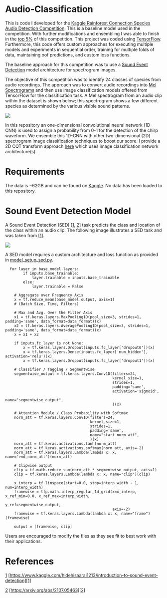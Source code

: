 # Audio-Classification
This is code I developed for the [Kaggle Rainforest Connection Species Audio Detection Competition](https://www.kaggle.com/c/rfcx-species-audio-detection/overview). This is a baseline model used in the competition. With further modifications  and ensembling I was able to finish in the [top 5%](https://www.kaggle.com/dunlap0924) of this competition. This project was coded using [TensorFlow](https://www.tensorflow.org/). Furthermore, this code offers custom approaches for executing multiple models and experiments in sequential order, training for multiple folds of data, maintaining oof predictions, and custom loss functions. 

The baseline approach for this competition was to use a [Sound Event Detection](https://www.kaggle.com/hidehisaarai1213/introduction-to-sound-event-detection) model architecture for spectrogram images. 

The objective of this competition was to identify 24 classes of species from audio recordings. The approach was to convert audio recordings into [Mel Spectrograms](https://librosa.org/doc/main/generated/librosa.feature.melspectrogram.html) and then use image classification models offered from TensorFlow for the classification task. A Mel spectrogram from an audio clip within the dataset is shown below; this spectrogram shows a few different species as determined by the various visible sound patterns.

![](/home/dunlap/GitHub/Rainforest---Audio-Classificaiton/Images/Mel_Spectrogram.png)

In this repository an one-dimensional convolutional neural network (1D-CNN) is used to assign a probability from 0-1 for the detection of the chirp waveform. We ensemble this 1D-CNN with other two-dimensional (2D) spectrogram image classification techniques to boost our score. I provide a 2D CQT transform approach [here](https://github.com/mddunlap924/G2Net_Spectrogram-Classification) which uses image classification network architecture(s).

# Requirements

The data is ~62GB and can be found on [Kaggle](https://www.kaggle.com/c/rfcx-species-audio-detection/data). No data has been loaded to this repository.

# Sound Event Detection Model

A Sound Event Detection (SED) [[1][1], [2][2]] task predicts the class and location of the class within an audio clip. The following image illustrates a SED task and was taken from [[1][1]].

![](/home/dunlap/GitHub/Rainforest---Audio-Classificaiton/Images/SED.png)

A SED model requires a custom architecture and loss function as provided in [model_setup_sed.py]().

```
  for layer in base_model.layers:
        if inputs.base_trainable:
            layer.trainable = inputs.base_trainable
        else:
            layer.trainable = False

    # Aggregate over Frequency Axis
    x = tf.reduce_mean(base_model.output, axis=1)
    # (Batch Size, Time, Filters)

    # Max and Avg. Over the Filter Axis
    x1 = tf.keras.layers.MaxPooling1D(pool_size=3, strides=1, padding='same', data_format=data_format)(x)
    x2 = tf.keras.layers.AveragePooling1D(pool_size=3, strides=1, padding='same', data_format=data_format)(x)
    x = x1 + x2

    if inputs.fc_layer is not None:
        x = tf.keras.layers.Dropout(inputs.fc_layer['dropout0'])(x)
        x = tf.keras.layers.Dense(inputs.fc_layer['num_hidden'], activation='relu')(x)
        x = tf.keras.layers.Dropout(inputs.fc_layer['dropout1'])(x)

    # Classifier / Tagging / Segmentwise
    segmentwise_output = tf.keras.layers.Conv1D(filters=24,
                                                kernel_size=1,
                                                strides=1,
                                                padding='same',
                                                activation='sigmoid',
                                                name="segmentwise_output",
                                                )(x)

    # Attention Module / Class Probability with Softmax
    norm_att = tf.keras.layers.Conv1D(filters=24,
                                      kernel_size=1,
                                      strides=1,
                                      padding='same',
                                      name="start_norm_att",
                                      )(x)
    norm_att = tf.keras.activations.tanh(norm_att)
    norm_att = tf.keras.activations.softmax(norm_att, axis=-2)
    norm_att = tf.keras.layers.Lambda(lambda x: x, name='end_norm_att')(norm_att)

    # Clipwise output
    clip = tf.math.reduce_sum(norm_att * segmentwise_output, axis=1)
    clip = tf.keras.layers.Lambda(lambda x: x, name="clip")(clip)

    x_interp = tf.linspace(start=0.0, stop=interp_width - 1, num=interp_width)
    framewise = tfp.math.interp_regular_1d_grid(x=x_interp, x_ref_min=0.0, x_ref_max=interp_width,
                                                y_ref=segmentwise_output,
                                                axis=-2)
    framewise = tf.keras.layers.Lambda(lambda x: x, name="frame")(framewise)

    output = [framewise, clip]
```

Users are encouraged to modify the files as they see fit to best work with their applications. 

# References

[1] [https://www.kaggle.com/hidehisaarai1213/introduction-to-sound-event-detection][1]

[2] [https://arxiv.org/abs/2107.05463][2]

[1]: https://arxiv.org/abs/2107.05463
[2]: https://arxiv.org/abs/2107.05463

